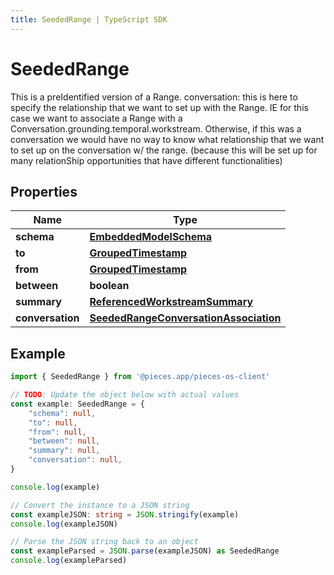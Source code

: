 ```yaml
---
title: SeededRange | TypeScript SDK
---
```



# SeededRange

This is a preIdentified version of a Range.  conversation: this is here to specify the relationship that we want to set up with the Range.  IE for this case we want to associate a Range with a Conversation.grounding.temporal.workstream. Otherwise, if this was a conversation we would have no way to know what relationship that we want to set up on the conversation w/ the range. (because this will be set up for many relationShip opportunities that have different functionalities)

## Properties

Name | Type
------------ | -------------
**schema** | [**EmbeddedModelSchema**](EmbeddedModelSchema)
**to** | [**GroupedTimestamp**](GroupedTimestamp)
**from** | [**GroupedTimestamp**](GroupedTimestamp)
**between** | **boolean**
**summary** | [**ReferencedWorkstreamSummary**](ReferencedWorkstreamSummary)
**conversation** | [**SeededRangeConversationAssociation**](SeededRangeConversationAssociation)

## Example

```typescript
import { SeededRange } from '@pieces.app/pieces-os-client'

// TODO: Update the object below with actual values
const example: SeededRange = {
    "schema": null,
    "to": null,
    "from": null,
    "between": null,
    "summary": null,
    "conversation": null,
}

console.log(example)

// Convert the instance to a JSON string
const exampleJSON: string = JSON.stringify(example)
console.log(exampleJSON)

// Parse the JSON string back to an object
const exampleParsed = JSON.parse(exampleJSON) as SeededRange
console.log(exampleParsed)
```


